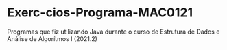 # Exerc-cios-Programa-MAC0121
Programas que fiz utilizando Java durante o curso de Estrutura de Dados e Análise de Algorítmos I (2021.2)
